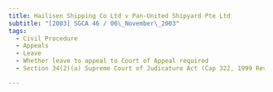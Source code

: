 ```yaml
---
title: Hailisen Shipping Co Ltd v Pan-United Shipyard Pte Ltd 
subtitle: "[2003] SGCA 46 / 06\_November\_2003"
tags:
  - Civil Procedure
  - Appeals
  - Leave
  - Whether leave to appeal to Court of Appeal required
  - Section 34(2)(a) Supreme Court of Judicature Act (Cap 322, 1999 Rev Ed)

---
```


